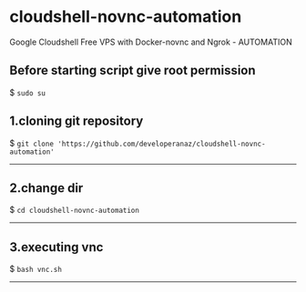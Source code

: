# cloudshell-novnc-automation
Google Cloudshell Free VPS with Docker-novnc and Ngrok - AUTOMATION

## Before starting script give root permission
$ ``sudo su``

## 1.cloning git repository
$ ``git clone 'https://github.com/developeranaz/cloudshell-novnc-automation'``

------
## 2.change dir

$ `cd cloudshell-novnc-automation`

------
## 3.executing vnc

$ `bash vnc.sh`

------

